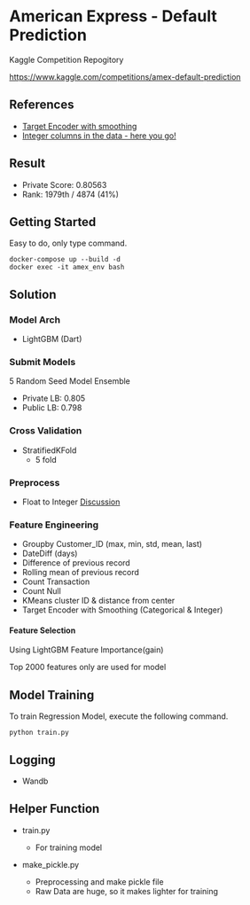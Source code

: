# American Express - Default Prediction

Kaggle Competition Repogitory

https://www.kaggle.com/competitions/amex-default-prediction

## References

- [Target Encoder with smoothing](https://www.slideshare.net/0xdata/feature-engineering-83511751)
- [Integer columns in the data - here you go!](https://www.kaggle.com/competitions/amex-default-prediction/discussion/328514)

## Result

- Private Score: 0.80563
- Rank: 1979th / 4874 (41%)

## Getting Started

Easy to do, only type command.

```commandline
docker-compose up --build -d
docker exec -it amex_env bash
```

## Solution

### Model Arch

- LightGBM (Dart)

### Submit Models

5 Random Seed Model Ensemble

- Private LB: 0.805
- Public LB: 0.798

### Cross Validation

- StratifiedKFold
	- 5 fold

### Preprocess

- Float to Integer [Discussion](https://www.kaggle.com/competitions/amex-default-prediction/discussion/328514)

### Feature Engineering

- Groupby Customer_ID (max, min, std, mean, last)
- DateDiff (days)
- Difference of previous record
- Rolling mean of previous record
- Count Transaction
- Count Null
- KMeans cluster ID & distance from center
- Target Encoder with Smoothing (Categorical & Integer)

#### Feature Selection

Using LightGBM Feature Importance(gain)

Top 2000 features only are used for model

## Model Training

To train Regression Model, execute the following command.

```commandline
python train.py
```

## Logging

- Wandb

## Helper Function

- train.py
	- For training model

- make_pickle.py
	- Preprocessing and make pickle file
	- Raw Data are huge, so it makes lighter for training
